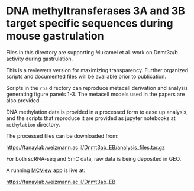 # DNA methyltransferases 3A and 3B target specific sequences during mouse gastrulation

Files in this directory are supporting Mukamel et al. work on Dnmt3a/b activity during gastrulation.

This is a reviewers version for maximizing transparency. Further organized scripts and documented files will be available prior to publication.

Scripts in the `rna` directory can reproduce metacell derivation and analysis generating figure panels 1-3. The metacell models used in the papers are also provided.

DNA methylation data is provided in a processed form to ease up analysis, and the scripts that reproduce it are provided as jupyter notebooks at `methylation` directory. 

The processed files can be downloaded from: 

https://tanaylab.weizmann.ac.il/Dnmt3ab_EB/analysis_files.tar.gz


For both scRNA-seq and 5mC data, raw data is being deposited in GEO.

A running [MCView](https://tanaylab.github.io/MCView/) app is live at: 

https://tanaylab.weizmann.ac.il/Dnmt3ab_EB

